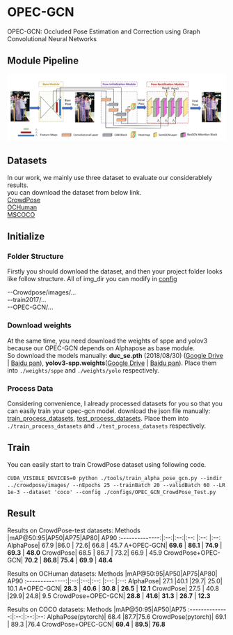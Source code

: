 # OPEC-GCN
OPEC-GCN: Occluded Pose Estimation and Correction using Graph Convolutional Neural Networks  

## Module Pipeline
![Pipeline](show_img/pipeline.png)

## Datasets
In our work, we mainly use three dataset to evaluate our considerablely results.   
you can download the dataset from below link.  
[CrowdPose](https://github.com/Jeff-sjtu/CrowdPose)  
[OCHuman](https://cg.cs.tsinghua.edu.cn/dataset/form.html?dataset=ochuman)  
[MSCOCO](http://images.cocodataset.org/zips/train2017.zip)  

## Initialize
### Folder Structure
Firstly you should download the dataset, and then your project folder looks like follow structure. All of img_dir you can modify in [config](configs/OPEC_GCN_CrowdPose_Test.py)  

--Crowdpose/images/...  
--train2017/...  
--OPEC-GCN/...  
### Download weights
At the same time, you need download the weights of sppe and yolov3 because our OPEC-GCN depends on Alphapose as base module.  
So download the models manually: **duc_se.pth** (2018/08/30) ([Google Drive]( https://drive.google.com/open?id=1OPORTWB2cwd5YTVBX-NE8fsauZJWsrtW) | [Baidu pan](https://pan.baidu.com/s/15jbRNKuslzm5wRSgUVytrA)), **yolov3-spp.weights**([Google Drive](https://drive.google.com/open?id=1D47msNOOiJKvPOXlnpyzdKA3k6E97NTC) | [Baidu pan](https://pan.baidu.com/s/1Zb2REEIk8tcahDa8KacPNA)). Place them into `./weights/sppe` and `./weights/yolo` respectively.

### Process Data
Considering convenience, I already processed datasets for you so that you can easily train your opec-gcn model.
download the json file manually: [train_process_datasets]( https://drive.google.com/open?id=1OPORTWB2cwd5YTVBX-NE8fsauZJWsrtW), [test_process_datasets](https://drive.google.com/open?id=1D47msNOOiJKvPOXlnpyzdKA3k6E97NTC). Place them into `./train_process_datasets` and `./test_process_datasets` respectively.

## Train
You can easily start to train CrowdPose dataset using following code.
```
CUDA_VISIBLE_DEVICES=0 python ./tools/train_alpha_pose_gcn.py --indir ../crowdpose/images/ --nEpochs 25 --trainBatch 20 --validBatch 60 --LR 1e-3 --dataset 'coco' --config ./configs/OPEC_GCN_CrowdPose_Test.py
```
## Result
Results on CrowdPose-test datasets:
Methods |mAP@50:95|AP50|AP75|AP80| AP90 
:--------------:|:--:|:--:|:--: |:--:  |:--:
AlphaPose| 67.9 |86.0 | 72.6| 66.8 | 45.7
A+OPEC-GCN| **69.6** | **86.1** | **74.9** | **69.3**  | **48.0** 
CrowdPose| 68.5 | 86.7 | 73.2| 66.9 |  45.9
CrowdPose+OPEC-GCN| **70.2** | **86.8**| **75.4** | **69.9**  | **48.4** 

Results on OCHuman datasets:
Methods |mAP@50:95|AP50|AP75|AP80| AP90 
:--------------:|:--:|:--:|:--: |:--:  |:--:
AlphaPose| 27.1 |40.1 |29.7| 25.0| 10.1
A+OPEC-GCN| **28.3** | **40.6** | **30.8** | **26.5**  | **12.1** 
CrowdPose| 27.5 | 40.8 |29.9| 24.8| 9.5
CrowdPose+OPEC-GCN| **28.8** | **41.6**| **31.3** | **26.7**  | **12.3** 

Results on COCO datasets:
Methods |mAP@50:95|AP50|AP75
:--------------:|:--:|:--:|:--: 
AlphaPose(pytorch)| 68.4 |87.7|75.6
CrowdPose(pytorch)| 69.1 | 89.3 |76.4
CrowdPose+OPEC-GCN| **69.4** | **89.5**| **76.8** 
